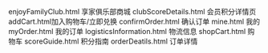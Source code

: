 enjoyFamilyClub.html  享家俱乐部商城
clubScoreDetails.html 会员积分详情页
addCart.html加入购物车/立即兑换
confirmOrder.html 确认订单
mine.html 我的
myOrder.html 我的订单
logisticsInformation.html 物流信息
shopCart.html 购物车
scoreGuide.html 积分指南
orderDeatils.html 订单详情
